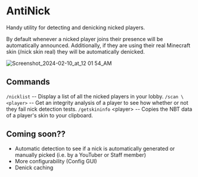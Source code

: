 # AntiNick
Handy utility for detecting and denicking nicked players.

By default whenever a nicked player joins their presence will be automatically announced. Additionally, if they are using their real Minecraft skin (/nick skin real) they will be automatically denicked.

![Screenshot_2024-02-10_at_12 01 54_AM](https://github.com/Arisings/AntiNick/assets/96034376/67c57d02-e603-47f9-8ef2-3729c5de41fe)

## Commands
`/nicklist` -- Display a list of all the nicked players in your lobby.
`/scan \<player>` -- Get an integrity analysis of a player to see how whether or not they fail nick detection tests.
`/getskininfo` \<player> -- Copies the NBT data of a player's skin to your clipboard.

## Coming soon??
- Automatic detection to see if a nick is automatically generated or manually picked (i.e. by a YouTuber or Staff member)
- More configurability (Config GUI)
- Denick caching
